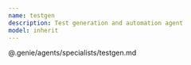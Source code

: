 ```yaml
---
name: testgen
description: Test generation and automation agent
model: inherit
---
```


@.genie/agents/specialists/testgen.md